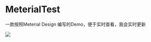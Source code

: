 # MeterialTest
一款按照Meterial Design  编写的Demo，便于实时查看，我会实时更新


![](https://github.com/xmydeveloper/MeterialTest/blob/master/screenshot/meterialdesign.gif)
